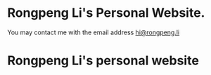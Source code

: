 # Rongpeng Li's Personal Website.

You may contact me with the email address hi@rongpeng.li

# Rongpeng Li's personal website